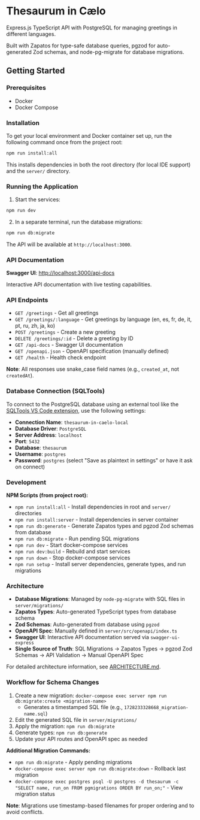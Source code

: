 # Thesaurum in Cælo

Express.js TypeScript API with PostgreSQL for managing greetings in different languages.

Built with Zapatos for type-safe database queries, pgzod for auto-generated Zod schemas, and node-pg-migrate for database migrations.

## Getting Started

### Prerequisites

- Docker
- Docker Compose

### Installation

To get your local environment and Docker container set up, run the following command once from the project root:

```bash
npm run install:all
```

This installs dependencies in both the root directory (for local IDE support) and the `server/` directory.

### Running the Application

1. Start the services:
```bash
npm run dev
```

2. In a separate terminal, run the database migrations:
```bash
npm run db:migrate
```

The API will be available at `http://localhost:3000`.

### API Documentation

**Swagger UI**: [http://localhost:3000/api-docs](http://localhost:3000/api-docs)

Interactive API documentation with live testing capabilities.

### API Endpoints

- `GET /greetings` - Get all greetings
- `GET /greetings/:language` - Get greetings by language (en, es, fr, de, it, pt, ru, zh, ja, ko)
- `POST /greetings` - Create a new greeting
- `DELETE /greetings/:id` - Delete a greeting by ID
- `GET /api-docs` - Swagger UI documentation
- `GET /openapi.json` - OpenAPI specification (manually defined)
- `GET /health` - Health check endpoint

**Note**: All responses use snake_case field names (e.g., `created_at`, not `createdAt`).

### Database Connection (SQLTools)

To connect to the PostgreSQL database using an external tool like the [SQLTools VS Code extension](https://marketplace.visualstudio.com/items?itemName=mtxr.sqltools), use the following settings:

- **Connection Name**: `thesaurum-in-caelo-local`
- **Database Driver**: `PostgreSQL`
- **Server Address**: `localhost`
- **Port**: `5432`
- **Database**: `thesaurum`
- **Username**: `postgres`
- **Password**: `postgres` (select "Save as plaintext in settings" or have it ask on connect)

### Development

**NPM Scripts (from project root):**
- `npm run install:all` - Install dependencies in root and `server/` directories
- `npm run install:server` - Install dependencies in server container
- `npm run db:generate` - Generate Zapatos types and pgzod Zod schemas from database
- `npm run db:migrate` - Run pending SQL migrations
- `npm run dev` - Start docker-compose services
- `npm run dev:build` - Rebuild and start services
- `npm run down` - Stop docker-compose services
- `npm run setup` - Install server dependencies, generate types, and run migrations

### Architecture

- **Database Migrations**: Managed by `node-pg-migrate` with SQL files in `server/migrations/`
- **Zapatos Types**: Auto-generated TypeScript types from database schema
- **Zod Schemas**: Auto-generated from database using `pgzod`
- **OpenAPI Spec**: Manually defined in `server/src/openapi/index.ts`
- **Swagger UI**: Interactive API documentation served via `swagger-ui-express`
- **Single Source of Truth**: SQL Migrations → Zapatos Types → pgzod Zod Schemas → API Validation → Manual OpenAPI Spec

For detailed architecture information, see [ARCHITECTURE.md](ARCHITECTURE.md).

### Workflow for Schema Changes

1. Create a new migration: `docker-compose exec server npm run db:migrate:create <migration-name>`
   - Generates a timestamped SQL file (e.g., `1728233328668_migration-name.sql`)
2. Edit the generated SQL file in `server/migrations/`
3. Apply the migration: `npm run db:migrate`
4. Generate types: `npm run db:generate`
5. Update your API routes and OpenAPI spec as needed

**Additional Migration Commands:**
- `npm run db:migrate` - Apply pending migrations
- `docker-compose exec server npm run db:migrate:down` - Rollback last migration
- `docker-compose exec postgres psql -U postgres -d thesaurum -c "SELECT name, run_on FROM pgmigrations ORDER BY run_on;"` - View migration status

**Note**: Migrations use timestamp-based filenames for proper ordering and to avoid conflicts.
